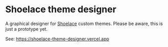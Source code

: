 # Shoelace theme designer

A graphical designer for [Shoelace](https://shoelace.style) custom themes.
Please be aware, this is just a prototype yet.

See: https://shoelace-theme-designer.vercel.app
